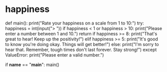 # happiness
def main():
print("Rate your happiness on a scale from 1 to 10:")
try:
happiness = int(input("> "))
if happiness < 1 or happiness > 10:
print("Please enter a number between 1 and 10.")
return
if happiness >= 8:
print("That's great to hear! Keep up the positivity!")
elif happiness >= 5:
print("It's good to know you're doing okay. Things will get better!")
        else:
            print("I'm sorry to hear that. Remember, tough times don't last forever. Stay strong!")
    except ValueError:
        print("Please enter a valid number.")

if __name__ == "__main__":
    main()
